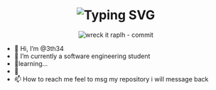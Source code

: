 <div align="center">
    <h1>
        <img src="https://readme-typing-svg.herokuapp.com?font=Jetbrains+mono&size=40&duration=3000&color=33FF33&center=true&vCenter=true&width=435&lines=Hey..+I'm+3th34;This+is..;..my+Github+profile..;" alt="Typing SVG"/>
    </h1>
</div>
<div align="center">
    <p>
        <img src="https://tenor.com/en-CA/view/shipit-ship-it-commit-engineering-gif-4895611" alt="wreck it raplh - commit " />
    </p>
</div>




- 👋 Hi, I’m @3th34
- 👀 I’m currently a software engineering student
- 🌱learning...
- 💞️ 
- 📫 How to reach me feel to msg my repository i will message back

<!---
3th34/3th34 is a ✨ special ✨ repository because its `README.md` (this file) appears on your GitHub profile.
You can click the Preview link to take a look at your changes.
--->
